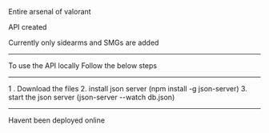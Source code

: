Entire arsenal of valorant

API created

Currently only sidearms and SMGs are added

---------------------------------------------------------------
To use the API locally Follow the below steps

---------------------------------------------------------------

1 . Download the files
2. install json server (npm install -g json-server)
3. start the json server (json-server --watch db.json)

---------------------------------------------------------------
Havent been deployed online